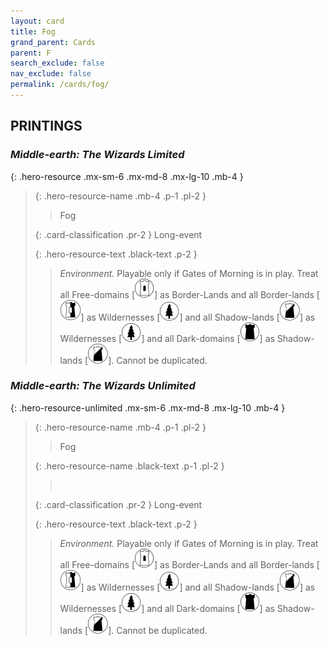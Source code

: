 ```yaml
---
layout: card
title: Fog
grand_parent: Cards
parent: F
search_exclude: false
nav_exclude: false
permalink: /cards/fog/
---
```


## PRINTINGS


### _Middle-earth: The Wizards Limited_

{: .hero-resource .mx-sm-6 .mx-md-8 .mx-lg-10 .mb-4 }
> {: .hero-resource-name .mb-4 .p-1 .pl-2 }
> > <div class="card-mp"></div>
> > <div class="card-name">Fog</div>
>
> {: .card-classification .pr-2 }
> Long-event
>
> {: .hero-resource-text .black-text .p-2 }
> > _Environment._ Playable only if Gates of Morning is in play. Treat all Free-domains \[![](/assets/images/free-domain.svg)] as Border-Lands and all Border-lands \[![](/assets/images/border-land.svg)] as Wildernesses \[![](/assets/images/wilderness.svg)] and all Shadow-lands \[![](/assets/images/shadow-land.svg)] as Wildernesses \[![](/assets/images/wilderness.svg)] and all Dark-domains \[![](/assets/images/dark-domain.svg)] as Shadow-lands \[![](/assets/images/shadow-land.svg)]. Cannot be duplicated. 
> 

### _Middle-earth: The Wizards Unlimited_

{: .hero-resource-unlimited .mx-sm-6 .mx-md-8 .mx-lg-10 .mb-4 }
> {: .hero-resource-name .mb-4 .p-1 .pl-2 }
> > <div class="card-mp"></div>
> > <div class="card-name">Fog</div>
>
> {: .hero-resource-name .black-text .p-1 .pl-2 }
> > &nbsp;
>
> {: .card-classification .pr-2 }
> Long-event
>
> {: .hero-resource-text .black-text .p-2 }
> > _Environment._ Playable only if Gates of Morning is in play. Treat all Free-domains \[![](/assets/images/free-domain.svg)] as Border-Lands and all Border-lands \[![](/assets/images/border-land.svg)] as Wildernesses \[![](/assets/images/wilderness.svg)] and all Shadow-lands \[![](/assets/images/shadow-land.svg)] as Wildernesses \[![](/assets/images/wilderness.svg)] and all Dark-domains \[![](/assets/images/dark-domain.svg)] as Shadow-lands \[![](/assets/images/shadow-land.svg)]. Cannot be duplicated. 
> 

